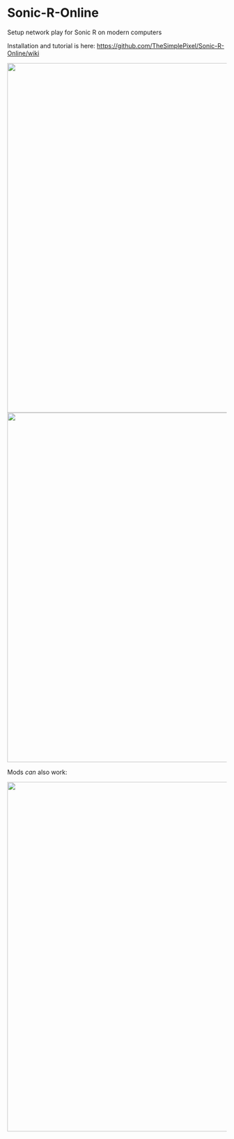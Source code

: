 # Sonic-R-Online
Setup network play for Sonic R on modern computers

Installation and tutorial is here: https://github.com/TheSimplePixel/Sonic-R-Online/wiki

<img src="https://user-images.githubusercontent.com/42420434/206638798-8f8545e8-e85e-4000-a651-4b18669f2fc2.png" width="800">
<img src="https://user-images.githubusercontent.com/42420434/206638977-d119fa32-0d43-45d1-906d-7ceae10c158c.png" width="800">

Mods *can* also work:

<img src="https://user-images.githubusercontent.com/42420434/206814176-f6763306-8378-4e56-a4ae-c394d4de1678.png" width="800">
